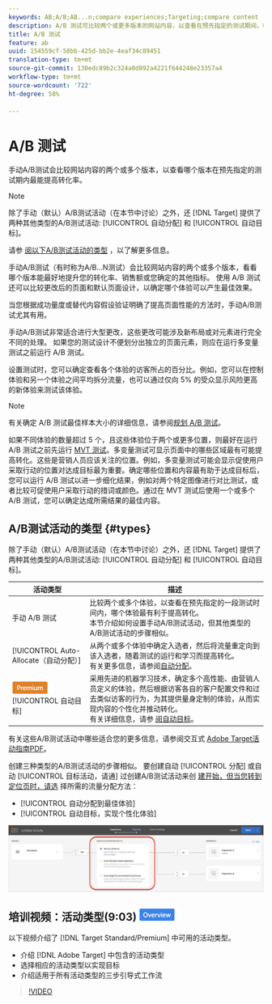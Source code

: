 ```yaml
---
keywords: AB;A/B;AB...n;compare experiences;Targeting;compare content
description: A/B 测试可比较两个或更多版本的网站内容，以查看在预先指定的测试期间，哪个版本最能提高转化。
title: A/B 测试
feature: ab
uuid: 154559cf-58bb-425d-bb2e-4eaf34c89451
translation-type: tm+mt
source-git-commit: 130edc89b2c324a0d892a4221f644248e23357a4
workflow-type: tm+mt
source-wordcount: '722'
ht-degree: 58%

---
```



# A/B 测试

手动A/B测试会比较网站内容的两个或多个版本，以查看哪个版本在预先指定的测试期内最能提高转化率。

>[!NOTE]
>
>除了手动（默认）A/B测试活动（在本节中讨论）之外，还 [!DNL Target] 提供了两种其他类型的A/B测试活动: [!UICONTROL 自动分配] 和 [!UICONTROL 自动目标]。
>
>请参 [阅以下A/B测试活动的类型](#types) ，以了解更多信息。

手动A/B测试（有时称为A/B...N测试）会比较网站内容的两个或多个版本，看看哪个版本能最好地提升您的转化率、销售额或您确定的其他指标。 使用 A/B 测试还可以比较更改后的页面和默认页面设计，以确定哪个体验可以产生最佳效果。

当您根据成功量度或替代内容假设验证明确了提高页面性能的方法时，手动A/B测试尤其有用。

手动A/B测试非常适合进行大型更改，这些更改可能涉及新布局或对元素进行完全不同的处理。 如果您的测试设计不便划分出独立的页面元素，则应在运行多变量测试之前运行 A/B 测试。

设置测试时，您可以确定查看各个体验的访客所占的百分比。例如，您可以在控制体验和另一个体验之间平均拆分流量，也可以通过仅向 5% 的受众显示风险更高的新体验来测试该体验。

>[!NOTE]
>
>有关确定 A/B 测试最佳样本大小的详细信息，请参阅[规划 A/B 测试](../../c-activities/t-test-ab/sample-size-determination.md#concept_2801F552DB874C20B8A17C1B774C0383)。

如果不同体验的数量超过 5 个，且这些体验位于两个或更多位置，则最好在运行 A/B 测试之前先运行 [MVT 测试](/help/c-activities/c-multivariate-testing/multivariate-testing.md)。多变量测试可显示页面中的哪些区域最有可能提高转化。这些是营销人员应该关注的位置。例如，多变量测试可能会显示促使用户采取行动的位置对达成目标最为重要。确定哪些位置和内容最有助于达成目标后，您可以运行 A/B 测试以进一步细化结果，例如对两个特定图像进行对比测试，或者比较可促使用户采取行动的措词或颜色。通过在 MVT 测试后使用一个或多个 A/B 测试，您可以确定达成所需结果的最佳内容。

## A/B测试活动的类型 {#types}

除了手动（默认）A/B测试活动（在本节中讨论）之外，还 [!DNL Target] 提供了两种其他类型的A/B测试活动: [!UICONTROL 自动分配] 和 [!UICONTROL 自动目标]。

| 活动类型 | 描述 |
| --- | --- |
| 手动 A/B 测试 | 比较两个或多个体验，以查看在预先指定的一段测试时间内，哪个体验最有利于提高转化。<br>本节介绍如何设置手动A/B测试活动，但其他类型的A/B测试活动的步骤相似。 |
| [!UICONTROL Auto-Allocate（自动分配）] | 从两个或多个体验中确定入选者，然后将流量重定向到该入选者，随着测试的运行和学习而提高转化。<br>有关更多信息，请参阅[自动分配](/help/c-activities/automated-traffic-allocation/automated-traffic-allocation.md)。 |
| ![高级徽章](/help/assets/premium.png)[!UICONTROL 自动目标] | 采用先进的机器学习技术，确定多个高性能、由营销人员定义的体验，然后根据访客各自的客户配置文件和过去类似访客的行为，为其提供量身定制的体验，从而实现内容的个性化并推动转化。<br>有关详细信息，请参 [阅自动目标](/help/c-activities/auto-target-to-optimize.md)。 |

有关这些A/B测试活动中哪些适合您的更多信息，请参阅交互式 [Adobe Target活动指南PDF](/help/c-activities/target-activities-guide.md)。

创建三种类型的A/B测试活动的步骤相似。 要创建自动 [!UICONTROL 分配] 或自动 [!UICONTROL 目标活动，请通] 过创建A/B测试活动来创 [建开始，但当您转到定位页时，请选](/help/c-activities/t-test-ab/t-test-create-ab/test-create-ab.md) 择所需的流量分配方法：

* [!UICONTROL 自动分配到最佳体验]
* [!UICONTROL 自动目标，实现个性化体验]

![流量分配方法设置](/help/c-activities/t-test-ab/t-test-create-ab/assets/traffic-allocation-method.png)

## 培训视频：活动类型(9:03) ![概述徽章](/help/assets/overview.png)

以下视频介绍了 [!DNL Target Standard/Premium] 中可用的活动类型。

* 介绍 [!DNL Adobe Target] 中包含的活动类型
* 选择相应的活动类型以实现目标
* 介绍适用于所有活动类型的三步引导式工作流

>[!VIDEO](https://video.tv.adobe.com/v/17386)
